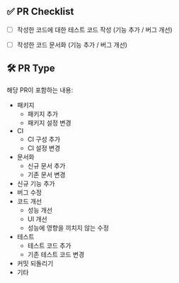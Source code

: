 
<!--본문
(구체적인 내용)을 아랫줄에 작성
여러 줄의 메시지를 작성할 땐 "-"로 구분 (한 줄은 72자 이내)-->

## ✅ PR Checklist
<!--아래 요구사항을 만족하는지 체크:-->

- [ ] 작성한 코드에 대한 테스트 코드 작성 (기능 추가 / 버그 개선)
- [ ] 작성한 코드 문서화 (기능 추가 / 버그 개선)


## 🛠️ PR Type
<!--해당 하는 내용만 남기고 지우기-->
해당 PR이 포함하는 내용:

- 패키지
  - 패키지 추가
  - 패키지 설정 변경
- CI
  - CI 구성 추가
  - CI 설정 변경
- 문서화
  - 신규 문서 추가
  - 기존 문서 변경
- 신규 기능 추가
- 버그 수정
- 코드 개선
  - 성능 개선
  - UI 개선
  - 성능에 영향을 끼치지 않는 수정
- 테스트
  - 테스트 코드 추가
  - 기존 테스트 코드 변경
- 커밋 되돌리기
- 기타


<!--작성할 내용이 있는 경우, 작성한 내용 제외하고 주석처리-->

<!--
## 💁🏻 해당 PR에 대한 설명


## 📸 스크린샷


## 💬 기타 정보
-->
